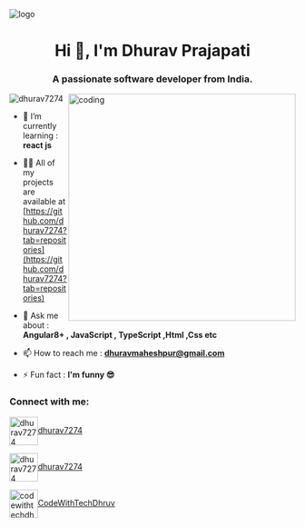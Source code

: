 ![logo](https://github.com/Ashutosh-PMishra/Ashutosh-PMishra/blob/main/Github%20Banner.png)
<h1 align="center">Hi 👋, I'm Dhurav Prajapati</h1>
<h3 align="center">A passionate software developer from India.</h3>
<img align="right" alt="coding" width="400" src="https://user-images.githubusercontent.com/55389276/140866485-8fb1c876-9a8f-4d6a-98dc-08c4981eaf70.gif">
<p align="left"> <img src="https://komarev.com/ghpvc/?username=dhurav7274&label=Profile%20views&color=0e75b6&style=flat" alt="dhurav7274" /> </p>

- 🌱 I’m currently learning : **react js**

- 👨‍💻 All of my projects are available at [https://github.com/dhurav7274?tab=repositories](https://github.com/dhurav7274?tab=repositories)

- 💬 Ask me about : **Angular8+ , JavaScript , TypeScript ,Html ,Css etc**

- 📫 How to reach me : **dhuravmaheshpur@gmail.com**

- ⚡ Fun fact : **I'm funny 😎**

<h3 align="left">Connect with me:</h3>
  
<a href="https://twitter.com/dhurav7274" target="blank"><img align="center" src="https://th.bing.com/th/id/R.3f7189662f19f8318fc75252deee723a?rik=Qa956Np1tp8Zcg&riu=http%3a%2f%2f1000logos.net%2fwp-content%2fuploads%2f2017%2f06%2fTwitter-Logo.png&ehk=6ekNd2ZmhpvFDGRZF19QcumP9fb8pZRkwrbFbK%2bpULA%3d&risl=&pid=ImgRaw&r=0" alt="dhurav7274" height="50px" width="50px" />dhurav7274</a>

<a href="https://linkedin.com/in/dhurav7274" target="blank"><img align="center" src="https://beaconman.com/wp-content/uploads/2020/11/Linkedin_symbol_transparent.png" alt="dhurav7274" height="50px" width="50px" />dhurav7274</a>

<a href="https://instagram.com/codewithtechdhruv" target="blank"><img align="center" src="https://vignette.wikia.nocookie.net/youtubepedia/images/b/b7/Instagram.png/revision/latest?cb=20180107191930&path-prefix=es" alt="codewithtechdhruv" height="50px" width="50px" />CodeWithTechDhruv</a>




